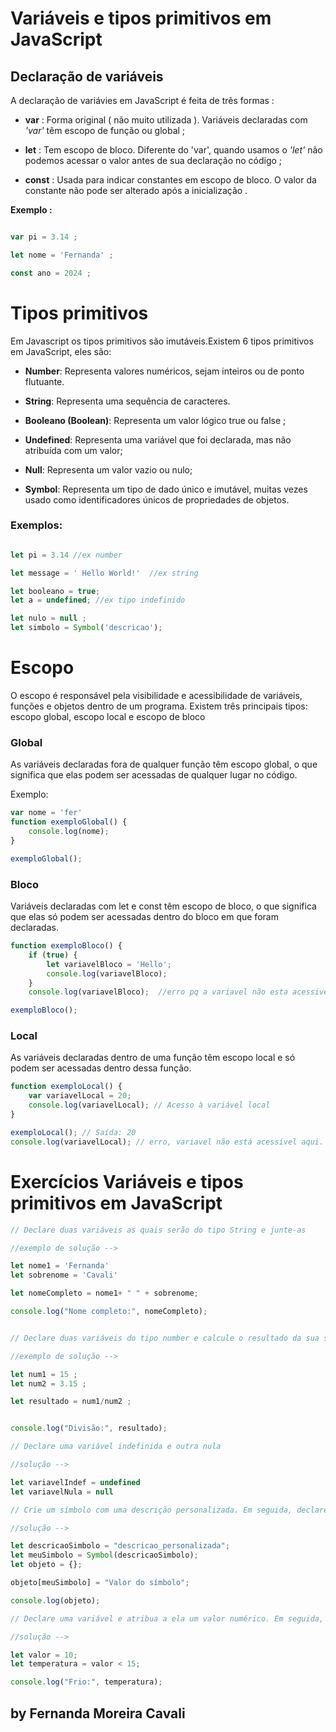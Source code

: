 # Variáveis  e tipos primitivos em JavaScript

## Declaração de variáveis

A declaração de variávies em JavaScript é feita de três formas :

- **var** : Forma original ( não muito utilizada ). Variáveis declaradas com *'var'* têm escopo de função ou global ;
  
- **let** : Tem escopo de bloco. Diferente do 'var', quando usamos o *'let'* não podemos acessar o valor antes de sua declaração no código ;
  
- **const** : Usada para indicar constantes em escopo de bloco. O valor da constante não pode ser alterado após a inicialização .
  
**Exemplo :**
```javascript

var pi = 3.14 ;

let nome = 'Fernanda' ;

const ano = 2024 ;


```
#
# Tipos primitivos
Em Javascript os tipos primitivos são imutáveis.Existem 6 tipos primitivos em JavaScript, eles são: 

- **Number**: Representa valores numéricos, sejam inteiros ou de ponto flutuante. 

- **String**: Representa uma sequência de caracteres.

- **Booleano (Boolean)**: Representa um valor lógico true ou false ;

- **Undefined**: Representa uma variável que foi declarada, mas não atribuída com um valor;

- **Null**: Representa um valor vazio ou nulo;

- **Symbol**: Representa um tipo de dado único e imutável, muitas vezes usado como identificadores únicos de propriedades de objetos.

### Exemplos: 
```javascript

let pi = 3.14 //ex number

let message = ' Hello World!'  //ex string

let booleano = true; 
let a = undefined; //ex tipo indefinido

let nulo = null ;
let simbolo = Symbol('descricao');


```

#
# Escopo
O escopo é responsável pela visibilidade e acessibilidade de variáveis, funções e objetos dentro de um programa. 
Existem três principais tipos: escopo global, escopo local e escopo de bloco


### Global

As variáveis declaradas fora de qualquer função têm escopo global, o que significa que elas podem ser acessadas de qualquer lugar no código.

Exemplo: 

```javascript
var nome = 'fer'
function exemploGlobal() {
    console.log(nome); 
}

exemploGlobal(); 

```

### Bloco

Variáveis declaradas com let e const têm escopo de bloco, o que significa que elas só podem ser acessadas dentro do bloco em que foram declaradas.

```Javascript
function exemploBloco() {
    if (true) {
        let variavelBloco = 'Hello';
        console.log(variavelBloco); 
    }
    console.log(variavelBloco);  //erro pq a variavel não esta acessivel aqui 

exemploBloco();
```

### Local
As variáveis declaradas dentro de uma função têm escopo local e só podem ser acessadas dentro dessa função.

```Javascript
function exemploLocal() {
    var variavelLocal = 20;
    console.log(variavelLocal); // Acesso à variável local
}

exemploLocal(); // Saída: 20
console.log(variavelLocal); // erro, variavel não está acessível aqui.

```

#
# Exercícios Variáveis  e tipos primitivos em JavaScript

```javaScript
// Declare duas variáveis as quais serão do tipo String e junte-as 

//exemplo de solução -->

let nome1 = 'Fernanda'
let sobrenome = 'Cavali'

let nomeCompleto = nome1+ " " + sobrenome;

console.log("Nome completo:", nomeCompleto);
```

```javaScript

// Declare duas variáveis do tipo number e calcule o resultado da sua solução. 

//exemplo de solução -->

let num1 = 15 ;
let num2 = 3.15 ;

let resultado = num1/num2 ;


console.log("Divisão:", resultado);

```
```javaScript
// Declare uma variável indefinida e outra nula

//solução -->

let variavelIndef = undefined
let variavelNula = null

```
```javascript
// Crie um símbolo com uma descrição personalizada. Em seguida, declare um objeto com uma propriedade cuja chave seja o símbolo criado e imprima o objeto no console.

//solução -->

let descricaoSimbolo = "descricao_personalizada";
let meuSimbolo = Symbol(descricaoSimbolo);
let objeto = {};

objeto[meuSimbolo] = "Valor do símbolo";

console.log(objeto);
```

```javascript
// Declare uma variável e atribua a ela um valor numérico. Em seguida, declare uma variável temperatura e atribua a ela o valor true se a temperatura for menor que 15 graus, e false caso contrário. 

//solução -->

let valor = 10;
let temperatura = valor < 15;

console.log("Frio:", temperatura);


```






## by Fernanda Moreira Cavali